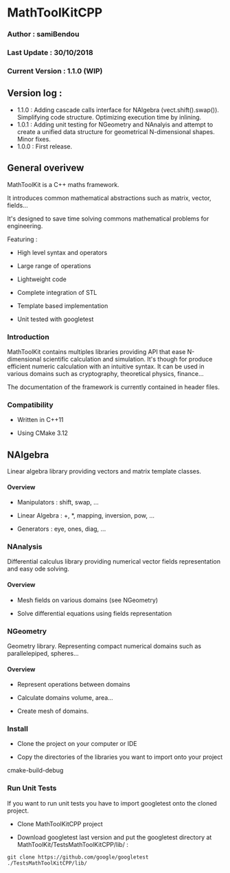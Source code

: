 # MathToolKitCPP

### Author : samiBendou

### Last Update : 30/10/2018

### Current Version : 1.1.0 (WIP)

## Version log :

- 1.1.0 :   Adding cascade calls interface for NAlgebra (vect.shift().swap()). Simplifying code structure.
            Optimizing execution time by inlining.
- 1.0.1 : Adding unit testing for NGeometry and NAnalyis and attempt to create a unified data structure
for geometrical N-dimensional shapes. Minor fixes.
- 1.0.0 : First release.

## General overivew

MathToolKit is a C++ maths framework. 

It introduces common mathematical abstractions such as matrix, vector, fields...

It's designed to save time solving commons mathematical problems for engineering.

Featuring :

- High level syntax and operators

- Large range of operations

- Lightweight code

- Complete integration of STL

- Template based implementation

- Unit tested with googletest

### Introduction

MathToolKit contains multiples libraries providing API that ease N-dimensional scientific calculation and simulation.
It's though for produce efficient numeric calculation with an intuitive syntax. 
It can be used in various domains such as cryptography, theoretical physics, finance...

The documentation of the framework is currently contained in header files.

### Compatibility

- Written in C++11

- Using CMake 3.12

## NAlgebra

Linear algebra library providing vectors and matrix template classes.

#### Overview

- Manipulators : shift, swap, ...

- Linear Algebra : +, *, mapping, inversion, pow, ...

- Generators : eye, ones, diag, ...
  
 ### NAnalysis
 
 Differential calculus library providing numerical vector fields representation and easy ode solving.
 
 #### Overview
 
- Mesh fields on various domains (see NGeometry)

- Solve differential equations using fields representation
 
 ### NGeometry
 
 Geometry library. Representing compact numerical domains such as parallelepiped, spheres...
 
 #### Overview
 
 - Represent operations between domains
 
 - Calculate domains volume, area...
  
 - Create mesh of domains.

 ### Install
 
- Clone the project on your computer or IDE

- Copy the directories of the libraries you want to import onto your project

cmake-build-debug 

### Run Unit Tests

If you want to run unit tests you have to import googletest onto the cloned project.

- Clone MathToolKitCPP project

- Download googletest last version and put the googletest directory at MathToolKit/TestsMathToolKitCPP/lib/ : 

```commandline
git clone https://github.com/google/googletest ./TestsMathToolKitCPP/lib/
```

